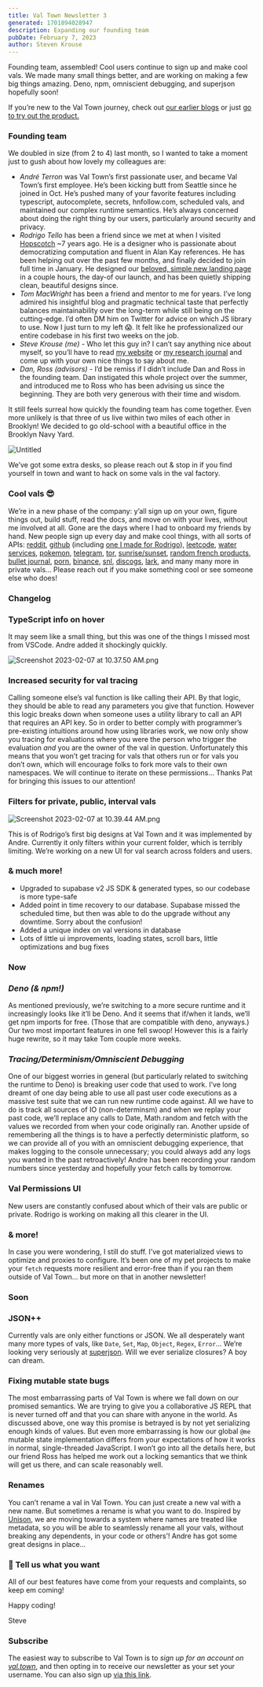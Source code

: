 ```yaml
---
title: Val Town Newsletter 3
generated: 1701894028947
description: Expanding our founding team
pubDate: February 7, 2023
author: Steven Krouse
---
```


Founding team, assembled! Cool users continue to sign up and make cool vals. We
made many small things better, and are working on making a few big things
amazing. Deno, npm, omniscient debugging, and superjson hopefully soon!

If you’re new to the Val Town journey, check out
[our earlier blogs](/) or just
[go to try out the product.](https://val.town)

### Founding team

We doubled in size (from 2 to 4) last month, so I wanted to take a moment just
to gush about how lovely my colleagues are:

- _André Terron_ was Val Town’s first passionate user, and became Val Town’s
  first employee. He’s been kicking butt from Seattle since he joined in Oct.
  He’s pushed many of your favorite features including typescript, autocomplete,
  secrets, hnfollow.com, scheduled vals, and maintained our complex runtime
  semantics. He’s always concerned about doing the right thing by our users,
  particularly around security and privacy.
- _Rodrigo Tello_ has been a friend since we met at when I visited
  [Hopscotch](https://www.gethopscotch.com/) ~7 years ago. He is a designer who
  is passionate about democratizing computation and fluent in Alan Kay
  references. He has been helping out over the past few months, and finally
  decided to join full time in January. He designed our
  [beloved, simple new landing page](https://val-town.notion.site/image/https%3A%2F%2Fs3-us-west-2.amazonaws.com%2Fsecure.notion-static.com%2Ffd1c6b0b-7b8b-44d8-b511-bf99afbc0089%2FScreenshot_2023-01-18_at_12.01.43_PM.png?id=0f30c451-936d-4d49-9024-2fd491a1e36b&table=block&spaceId=915abc6a-f726-4044-a2cf-f5262b44b4d0&width=2000&userId=&cache=v2)
  in a couple hours, the day-of our launch, and has been quietly shipping clean,
  beautiful designs since.
- _Tom MacWright_ has been a friend and mentor to me for years. I’ve long
  admired his insightful blog and pragmatic technical taste that perfectly
  balances maintainability over the long-term while still being on the
  cutting-edge. I’d often DM him on Twitter for advice on which JS library to
  use. Now I just turn to my left 😱. It felt like he professionalized our
  entire codebase in his first two weeks on the job.
- _Steve Krouse (me) -_ Who let this guy in? I can’t say anything nice about
  myself, so you’ll have to read [my website](https://stevekrouse.com/) or
  [my research journal](http://futureofcoding.org/log) and come up with your own
  nice things to say about me.
- _Dan, Ross (advisors) -_ I’d be remiss if I didn’t include Dan and Ross in the
  founding team. Dan instigated this whole project over the summer, and
  introduced me to Ross who has been advising us since the beginning. They are
  both very generous with their time and wisdom.

It still feels surreal how quickly the founding team has come together. Even
more unlikely is that three of us live within two miles of each other in
Brooklyn! We decided to go old-school with a beautiful office in the Brooklyn
Navy Yard.

![Untitled](./val-town-newsletter-3/untitled.png)

We’ve got some extra desks, so please reach out & stop in if you find yourself
in town and want to hack on some vals in the val factory.

### Cool vals 😎

We’re in a new phase of the company: y’all sign up on your own, figure things
out, build stuff, read the docs, and move on with your lives, without me
involved at all. Gone are the days where I had to onboard my friends by hand.
New people sign up every day and make cool things, with all sorts of APIs:
[reddit](https://www.val.town/bnorick.check_reddit),
[github](https://www.val.town/@tzq.monitoringGitHubRepository) (including
[one I made for Rodrigo](https://www.val.town/stevekrouse.valTownStyleGuideUpdated)),
[leetcode](https://www.val.town/LavaC.getLeetcodeCnNextDailyQuestion),
[water services](https://www.val.town/eczajk.usgsSite),
[pokemon](https://www.val.town/gabby.getRandomPokemon),
[telegram](https://www.val.town/smalldogenergy.tgEchoWebhook),
[tor](https://www.val.town/ofalvai.checkMyTorRelay),
[sunrise/sunset](https://www.val.town/eczajk.sunriseSunset),
[random french products](https://www.val.town/jte.svSearch),
[bullet journal](https://www.val.town/eczajk.bulletJournalMonth),
[porn](https://twitter.com/stevekrouse/status/1620827196301660160),
[binance](https://www.val.town/oske.fetchBinance),
[snl](https://www.val.town/crsven.fetchSNL),
[discogs](https://www.val.town/axelav.discogs),
[lark](https://www.val.town/tzq.sendLarkMessage), and many many more in private
vals… Please reach out if you make something cool or see someone else who does!

### Changelog

### TypeScript info on hover

It may seem like a small thing, but this was one of the things I missed most
from VSCode. Andre added it shockingly quickly.

![Screenshot 2023-02-07 at 10.37.50 AM.png](./val-town-newsletter-3/screenshot_2023-02-07_at_103750_am.png)

### Increased security for val tracing

Calling someone else’s val function is like calling their API. By that logic,
they should be able to read any parameters you give that function. However this
logic breaks down when someone uses a utility library to call an API that
requires an API key. So in order to better comply with programmer’s pre-existing
intuitions around how using libraries work, we now only show you tracing for
evaluations where you were the person who trigger the evaluation _and_ you are
the owner of the val in question. Unfortunately this means that you won’t get
tracing for vals that others run or for vals you don’t own, which will encourage
folks to fork more vals to their own namespaces. We will continue to iterate on
these permissions… Thanks Pat for bringing this issues to our attention!

### Filters for private, public, interval vals

![Screenshot 2023-02-07 at 10.39.44 AM.png](./val-town-newsletter-3/screenshot_2023-02-07_at_103944_am.png)

This is of Rodrigo’s first big designs at Val Town and it was implemented by
Andre. Currently it only filters within your current folder, which is terribly
limiting. We’re working on a new UI for val search across folders and users.

### & much more!

- Upgraded to supabase v2 JS SDK & generated types, so our codebase is more
  type-safe
- Added point in time recovery to our database. Supabase missed the scheduled
  time, but then was able to do the upgrade without any downtime. Sorry about
  the confusion!
- Added a unique index on val versions in database
- Lots of little ui improvements, loading states, scroll bars, little
  optimizations and bug fixes

### Now

### _Deno (& npm!)_

As mentioned previously, we’re switching to a more secure runtime and it
increasingly looks like it’ll be Deno. And it seems that if/when it lands, we’ll
get npm imports for free. (Those that are compatible with deno, anyways.) Our
two most important features in one fell swoop! However this is a fairly huge
rewrite, so it may take Tom couple more weeks.

### _Tracing/Determinism/Omniscient Debugging_

One of our biggest worries in general (but particularly related to switching the
runtime to Deno) is breaking user code that used to work. I’ve long dreamt of
one day being able to use all past user code executions as a massive test suite
that we can run new runtime code against. All we have to do is track all sources
of IO (non-determinsm) and when we replay your past code, we’ll replace any
calls to Date, Math.random and fetch with the values we recorded from when your
code originally ran. Another upside of remembering all the things is to have a
perfectly deterministic platform, so we can provide all of you with an
omniscient debugging experience, that makes logging to the console unnecessary;
you could always add any logs you wanted in the past retroactively! Andre has
been recording your random numbers since yesterday and hopefully your fetch
calls by tomorrow.

### Val Permissions UI

New users are constantly confused about which of their vals are public or
private. Rodrigo is working on making all this clearer in the UI.

### & more!

In case you were wondering, I still do stuff. I’ve got materialized views to
optimize and proxies to configure. It’s been one of my pet projects to make your
`fetch` requests more resilient and error-free than if you ran them outside of
Val Town… but more on that in another newsletter!

### Soon

### JSON++

Currently vals are only either functions or JSON. We all desperately want many
more types of vals, like `Date`, `Set`, `Map`, `Object`, `Regex`, `Error`...
We’re looking very seriously at
[superjson](https://github.com/blitz-js/superjson). Will we ever serialize
closures? A boy can dream.

### Fixing mutable state bugs

The most embarrassing parts of Val Town is where we fall down on our promised
semantics. We are trying to give you a collaborative JS REPL that is never
turned off and that you can share with anyone in the world. As discussed above,
one way this promise is betrayed is by not yet serializing enough kinds of
values. But even more embarrassing is how our global `@me` mutable state
implementation differs from your expectations of how it works in normal,
single-threaded JavaScript. I won’t go into all the details here, but our friend
Ross has helped me work out a locking semantics that we think will get us there,
and can scale reasonably well.

### Renames

You can’t rename a val in Val Town. You can just create a new val with a new
name. But sometimes a rename is what you want to do. Inspired by
[Unison](https://www.unison-lang.org/), we are moving towards a system where
names are treated like metadata, so you will be able to seamlessly rename all
your vals, without breaking any dependents, in your code or others’! Andre has
got some great designs in place…

### 🙏 Tell us what you want

All of our best features have come from your requests and complaints, so keep em
coming!

Happy coding!

Steve

### Subscribe

The easiest way to subscribe to Val Town is to _sign up for an account on
[val.town](https://www.val.town)_, and then opting in to receive our newsletter
as your set your username. You can also sign up
[via this link](https://cdn.forms-content.sg-form.com/6c6893f3-38e6-11ed-b573-a6c391c68d4b).
